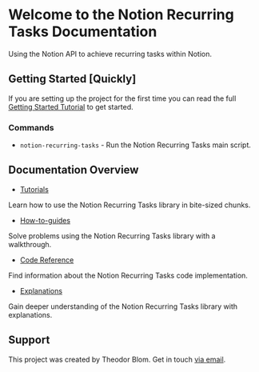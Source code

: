 # Welcome to the Notion Recurring Tasks Documentation

Using the Notion API to achieve recurring tasks within Notion.

## Getting Started [Quickly]

If you are setting up the project for the first time you can read the full [Getting Started Tutorial](tutorial/getting-started.md) to get started.

### Commands

* `notion-recurring-tasks` - Run the Notion Recurring Tasks main script.

## Documentation Overview

* [Tutorials](tutorial/index.md)

Learn how to use the Notion Recurring Tasks library in bite-sized chunks.

* [How-to-guides](how-to-guide/index.md)

Solve problems using the Notion Recurring Tasks library with a walkthrough.

* [Code Reference](reference/README.md)

Find information about the Notion Recurring Tasks code implementation.

* [Explanations](explanation/index.md)

Gain deeper understanding of the Notion Recurring Tasks library with explanations.

## Support

This project was created by Theodor Blom. Get in touch [via email](mailto:me@theodorblom.com).
